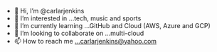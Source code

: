 - 👋 Hi, I’m @carlarjenkins
- 👀 I’m interested in ...tech, music and sports
- 🌱 I’m currently learning ...GitHub and Cloud (AWS, Azure and GCP)
- 💞️ I’m looking to collaborate on ...multi-cloud
- 📫 How to reach me ...carlarjenkins@yahoo.com

<!---
carlarjenkins/carlarjenkins is a ✨ special ✨ repository because its `README.md` (this file) appears on your GitHub profile.
You can click the Preview link to take a look at your changes.
--->
